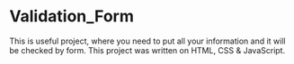 # Validation_Form
This is useful project, where you need to put all your information and it will be checked by form. This project was written on HTML, CSS &amp; JavaScript.
